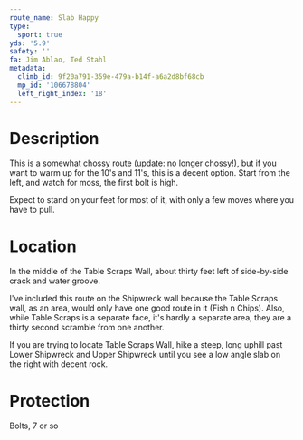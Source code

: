```yaml
---
route_name: Slab Happy
type:
  sport: true
yds: '5.9'
safety: ''
fa: Jim Ablao, Ted Stahl
metadata:
  climb_id: 9f20a791-359e-479a-b14f-a6a2d8bf68cb
  mp_id: '106678804'
  left_right_index: '18'
---
```

# Description
This is a somewhat chossy route (update: no longer chossy!), but if you want to warm up for the 10's and 11's, this is a decent option.  Start from the left, and watch for moss, the first bolt is high.

Expect to stand on your feet for most of it, with only a few moves where you have to pull.

# Location
In the middle of the Table Scraps Wall, about thirty feet left of side-by-side crack and water groove.

I've included this route on the Shipwreck wall because the Table Scraps wall, as an area, would only have one good route in it (Fish n Chips).  Also, while Table Scraps is a separate face, it's hardly a separate area, they are a thirty second scramble from one another.

If you are trying to locate Table Scraps Wall, hike a steep, long uphill past Lower Shipwreck and Upper Shipwreck until you see a low angle slab on the right with decent rock.

# Protection
Bolts, 7 or so
